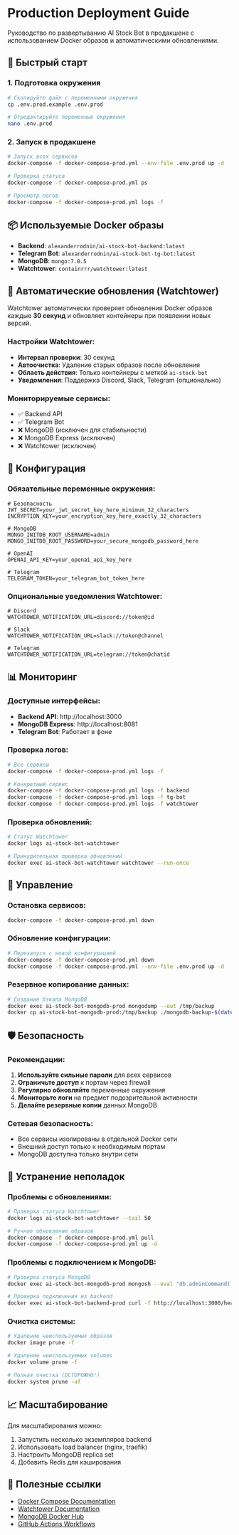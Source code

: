 # Production Deployment Guide

Руководство по развертыванию AI Stock Bot в продакшене с использованием Docker образов и автоматическими обновлениями.

## 🚀 Быстрый старт

### 1. Подготовка окружения

```bash
# Скопируйте файл с переменными окружения
cp .env.prod.example .env.prod

# Отредактируйте переменные окружения
nano .env.prod
```

### 2. Запуск в продакшене

```bash
# Запуск всех сервисов
docker-compose -f docker-compose-prod.yml --env-file .env.prod up -d

# Проверка статуса
docker-compose -f docker-compose-prod.yml ps

# Просмотр логов
docker-compose -f docker-compose-prod.yml logs -f
```

## 📦 Используемые Docker образы

- **Backend**: `alexanderrodnin/ai-stock-bot-backend:latest`
- **Telegram Bot**: `alexanderrodnin/ai-stock-bot-tg-bot:latest`
- **MongoDB**: `mongo:7.0.5`
- **Watchtower**: `containrrr/watchtower:latest`

## 🔄 Автоматические обновления (Watchtower)

Watchtower автоматически проверяет обновления Docker образов каждые **30 секунд** и обновляет контейнеры при появлении новых версий.

### Настройки Watchtower:
- **Интервал проверки**: 30 секунд
- **Автоочистка**: Удаление старых образов после обновления
- **Область действия**: Только контейнеры с меткой `ai-stock-bot`
- **Уведомления**: Поддержка Discord, Slack, Telegram (опционально)

### Мониторируемые сервисы:
- ✅ Backend API
- ✅ Telegram Bot
- ❌ MongoDB (исключен для стабильности)
- ❌ MongoDB Express (исключен)
- ❌ Watchtower (исключен)

## 🔧 Конфигурация

### Обязательные переменные окружения:

```env
# Безопасность
JWT_SECRET=your_jwt_secret_key_here_minimum_32_characters
ENCRYPTION_KEY=your_encryption_key_here_exactly_32_characters

# MongoDB
MONGO_INITDB_ROOT_USERNAME=admin
MONGO_INITDB_ROOT_PASSWORD=your_secure_mongodb_password_here

# OpenAI
OPENAI_API_KEY=your_openai_api_key_here

# Telegram
TELEGRAM_TOKEN=your_telegram_bot_token_here
```

### Опциональные уведомления Watchtower:

```env
# Discord
WATCHTOWER_NOTIFICATION_URL=discord://token@id

# Slack
WATCHTOWER_NOTIFICATION_URL=slack://token@channel

# Telegram
WATCHTOWER_NOTIFICATION_URL=telegram://token@chatid
```

## 📊 Мониторинг

### Доступные интерфейсы:
- **Backend API**: http://localhost:3000
- **MongoDB Express**: http://localhost:8081
- **Telegram Bot**: Работает в фоне

### Проверка логов:

```bash
# Все сервисы
docker-compose -f docker-compose-prod.yml logs -f

# Конкретный сервис
docker-compose -f docker-compose-prod.yml logs -f backend
docker-compose -f docker-compose-prod.yml logs -f tg-bot
docker-compose -f docker-compose-prod.yml logs -f watchtower
```

### Проверка обновлений:

```bash
# Статус Watchtower
docker logs ai-stock-bot-watchtower

# Принудительная проверка обновлений
docker exec ai-stock-bot-watchtower watchtower --run-once
```

## 🔄 Управление

### Остановка сервисов:

```bash
docker-compose -f docker-compose-prod.yml down
```

### Обновление конфигурации:

```bash
# Перезапуск с новой конфигурацией
docker-compose -f docker-compose-prod.yml down
docker-compose -f docker-compose-prod.yml --env-file .env.prod up -d
```

### Резервное копирование данных:

```bash
# Создание бэкапа MongoDB
docker exec ai-stock-bot-mongodb-prod mongodump --out /tmp/backup
docker cp ai-stock-bot-mongodb-prod:/tmp/backup ./mongodb-backup-$(date +%Y%m%d)
```

## 🛡️ Безопасность

### Рекомендации:
1. **Используйте сильные пароли** для всех сервисов
2. **Ограничьте доступ** к портам через firewall
3. **Регулярно обновляйте** переменные окружения
4. **Мониторьте логи** на предмет подозрительной активности
5. **Делайте резервные копии** данных MongoDB

### Сетевая безопасность:
- Все сервисы изолированы в отдельной Docker сети
- Внешний доступ только к необходимым портам
- MongoDB доступна только внутри сети

## 🚨 Устранение неполадок

### Проблемы с обновлениями:

```bash
# Проверка статуса Watchtower
docker logs ai-stock-bot-watchtower --tail 50

# Ручное обновление образов
docker-compose -f docker-compose-prod.yml pull
docker-compose -f docker-compose-prod.yml up -d
```

### Проблемы с подключением к MongoDB:

```bash
# Проверка статуса MongoDB
docker exec ai-stock-bot-mongodb-prod mongosh --eval "db.adminCommand('ismaster')"

# Проверка подключения из backend
docker exec ai-stock-bot-backend-prod curl -f http://localhost:3000/health || echo "Backend недоступен"
```

### Очистка системы:

```bash
# Удаление неиспользуемых образов
docker image prune -f

# Удаление неиспользуемых volumes
docker volume prune -f

# Полная очистка (ОСТОРОЖНО!)
docker system prune -af
```

## 📈 Масштабирование

Для масштабирования можно:
1. Запустить несколько экземпляров backend
2. Использовать load balancer (nginx, traefik)
3. Настроить MongoDB replica set
4. Добавить Redis для кэширования

## 🔗 Полезные ссылки

- [Docker Compose Documentation](https://docs.docker.com/compose/)
- [Watchtower Documentation](https://containrrr.dev/watchtower/)
- [MongoDB Docker Hub](https://hub.docker.com/_/mongo)
- [GitHub Actions Workflows](.github/workflows/)
